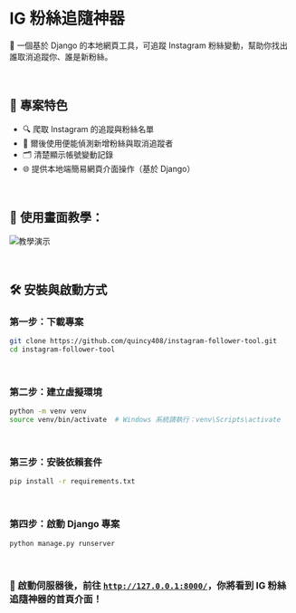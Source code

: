 # IG 粉絲追隨神器

📱 一個基於 Django 的本地網頁工具，可追蹤 Instagram 粉絲變動，幫助你找出誰取消追蹤你、誰是新粉絲。

<br>

## 🚀 專案特色

- 🔍 爬取 Instagram 的追蹤與粉絲名單
- 🔔 爾後使用便能偵測新增粉絲與取消追蹤者
- 🗂 清楚顯示帳號變動記錄
- 🌐 提供本地端簡易網頁介面操作（基於 Django）

<br>

## 🔽 使用畫面教學：
![教學演示](./static/PNG/7.gif)

<br>

## 🛠️ 安裝與啟動方式

### 第一步：下載專案

```bash
git clone https://github.com/quincy408/instagram-follower-tool.git
cd instagram-follower-tool
```
<br>

### 第二步：建立虛擬環境

```bash
python -m venv venv
source venv/bin/activate  # Windows 系統請執行：venv\Scripts\activate
```
<br>

### 第三步：安裝依賴套件

```bash
pip install -r requirements.txt
```
<br>

### 第四步：啟動 Django 專案

```bash
python manage.py runserver
```

<br>

### 🎉 啟動伺服器後，前往 [`http://127.0.0.1:8000/`](http://127.0.0.1:8000/)，你將看到 IG 粉絲追隨神器的首頁介面！

